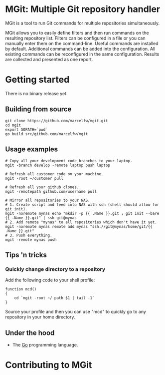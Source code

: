 MGit: Multiple Git repository handler
=====================================

MGit is a tool to run Git commands for multiple repositories simultaneously.

MGit allows you to easily define filters and then run commands on the resulting repository list. Filters can be
configured in a file or you can manually enter them on the command-line.
Useful commands are installed by default. Additional commands can be added into the configuration. All existing
commands can be reconfigured in the same configuration.
Results are collected and presented as one report.

Getting started
===============

There is no binary release yet.


Building from source
--------------------

    git clone https://github.com/marcelfw/mgit.git
    cd mgit
    export GOPATH=`pwd`
    go build src/github.com/marcelfw/mgit


Usage examples
--------------

    # Copy all your development code branches to your laptop.
    mgit -branch develop -remote laptop push laptop

    # Refresh all customer code on your machine.
    mgit -root ~/customer pull

    # Refresh all your github clones.
    mgit -remotepath github.com/username pull

    # Mirror all repositories to your NAS.
    # 1. Create script and feed into NAS with ssh (shell should allow for git init).
    mgit -noremote mynas echo "mkdir -p {{ .Name }}.git ; git init --bare {{ .Name }}.git" | ssh git@mynas
    # 2. Add remote "mynas" to all repositories which don't have it yet.
    mgit -noremote mynas remote add mynas "ssh://git@mynas/home/git/{{ .Name }}.git"
    # 3. Push everything.
    mgit -remote mynas push

Tips 'n tricks
--------------

### Quickly change directory to a repository

Add the following code to your shell profile:

    function mcd()
    {
        cd `mgit -root ~/ path $1 | tail -1`
    }

Source your profile and then you can use "mcd" to quickly go to any repository in your home directory.



Under the hood
--------------

* The [Go](http://golang.org) programming language.

Contributing to MGit
====================

